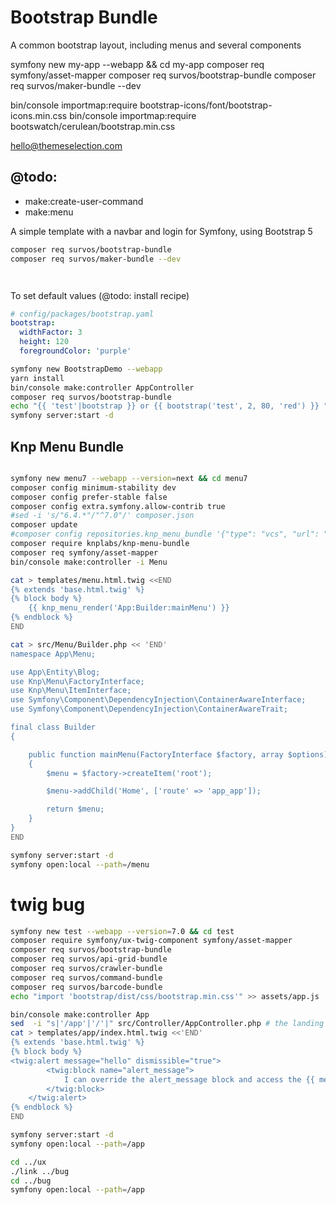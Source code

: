 # Bootstrap Bundle

A common bootstrap layout, including menus and several components

symfony new my-app --webapp && cd my-app
composer req symfony/asset-mapper
composer req survos/bootstrap-bundle
composer req survos/maker-bundle --dev



bin/console importmap:require bootstrap-icons/font/bootstrap-icons.min.css
bin/console importmap:require bootswatch/cerulean/bootstrap.min.css

hello@themeselection.com

## @todo:

* make:create-user-command
* make:menu

A simple template with a navbar and login for Symfony, using Bootstrap 5

```bash
composer req survos/bootstrap-bundle
composer req survos/maker-bundle --dev

```

```twig


```

To set default values (@todo: install recipe)
```yaml
# config/packages/bootstrap.yaml
bootstrap:
  widthFactor: 3
  height: 120
  foregroundColor: 'purple'
```

```bash
symfony new BootstrapDemo --webapp
yarn install 
bin/console make:controller AppController
composer req survos/bootstrap-bundle
echo "{{ 'test'|bootstrap }} or {{ bootstrap('test', 2, 80, 'red') }} " >> templates/app/index.html.twig
symfony server:start -d

```

## Knp Menu Bundle

```bash

symfony new menu7 --webapp --version=next && cd menu7
composer config minimum-stability dev
composer config prefer-stable false
composer config extra.symfony.allow-contrib true
#sed -i 's/"6.4.*"/"^7.0"/' composer.json
composer update
#composer config repositories.knp_menu_bundle '{"type": "vcs", "url": "git@github.com:tacman/KnpMenuBundle.git"}'
composer require knplabs/knp-menu-bundle
composer req symfony/asset-mapper
bin/console make:controller -i Menu

cat > templates/menu.html.twig <<END
{% extends 'base.html.twig' %}
{% block body %}
    {{ knp_menu_render('App:Builder:mainMenu') }}
{% endblock %}  
END

cat > src/Menu/Builder.php << 'END'
namespace App\Menu;

use App\Entity\Blog;
use Knp\Menu\FactoryInterface;
use Knp\Menu\ItemInterface;
use Symfony\Component\DependencyInjection\ContainerAwareInterface;
use Symfony\Component\DependencyInjection\ContainerAwareTrait;

final class Builder 
{

    public function mainMenu(FactoryInterface $factory, array $options): ItemInterface
    {
        $menu = $factory->createItem('root');

        $menu->addChild('Home', ['route' => 'app_app']);

        return $menu;
    }
}
END

symfony server:start -d
symfony open:local --path=/menu


```


# twig bug
```bash
symfony new test --webapp --version=7.0 && cd test
composer require symfony/ux-twig-component symfony/asset-mapper 
composer req survos/bootstrap-bundle
composer req survos/api-grid-bundle
composer req survos/crawler-bundle
composer req survos/command-bundle
composer req survos/barcode-bundle
echo "import 'bootstrap/dist/css/bootstrap.min.css'" >> assets/app.js

bin/console make:controller App
sed  -i "s|'/app'|'/'|" src/Controller/AppController.php # the landing page controller
cat > templates/app/index.html.twig <<'END'
{% extends 'base.html.twig' %}
{% block body %}
<twig:alert message="hello" dismissible="true">
        <twig:block name="alert_message">
            I can override the alert_message block and access the {{ message }} too!
        </twig:block>
    </twig:alert>
{% endblock %}
END

symfony server:start -d
symfony open:local --path=/app

cd ../ux
./link ../bug
cd ../bug
symfony open:local --path=/app


```
